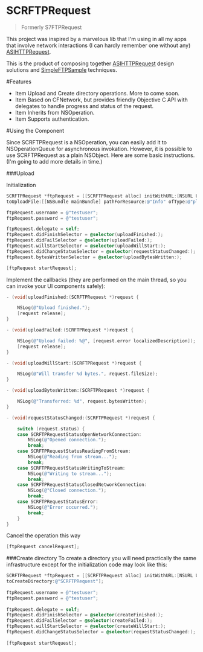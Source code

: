 SCRFTPRequest
=============

>Formerly S7FTPRequest

This project was inspired by a marvelous lib that I'm using in all my apps that involve network interactions (I can hardly remember one without any) [ASIHTTPRequest](https://github.com/pokeb/asi-http-request).

This is the product of composing together [ASIHTTPRequest](https://github.com/pokeb/asi-http-request) design solutions and [SimpleFTPSample](http://developer.apple.com/library/ios/#samplecode/SimpleFTPSample/Introduction/Intro.html) techniques.

#Features
* Item Upload and Create directory operations. More to come soon. 
* Item Based on CFNetwork, but provides friendly Objective C API with delegates to handle progress and status of the request. 
* Item Inherits from NSOperation. 
* Item Supports authentication. 

#Using the Component

Since SCRFTPRequest is a NSOperation, you can easily add it to NSOperationQueue for asynchronous invokation. However, it is possible to use SCRFTPRequest as a plain NSObject. Here are some basic instructions. (I'm going to add more details in time.)

###Upload

Initialization

```objective-c
SCRFTPRequest *ftpRequest = [[SCRFTPRequest alloc] initWithURL:[NSURL URLWithString:@"ftp://192.168.1.101/"] 
toUploadFile:[[NSBundle mainBundle] pathForResource:@"Info" ofType:@"plist"]];

ftpRequest.username = @"testuser"; 
ftpRequest.password = @"testuser"; 

ftpRequest.delegate = self; 
ftpRequest.didFinishSelector = @selector(uploadFinished:); 
ftpRequest.didFailSelector = @selector(uploadFailed:); 
ftpRequest.willStartSelector = @selector(uploadWillStart:); 
ftpRequest.didChangeStatusSelector = @selector(requestStatusChanged:); 
ftpRequest.bytesWrittenSelector = @selector(uploadBytesWritten:); 

[ftpRequest startRequest];
```

Implement the callbacks (they are performed on the main thread, so you can invoke your UI components safely):

```objective-c
- (void)uploadFinished:(SCRFTPRequest *)request { 

	NSLog(@"Upload finished."); 
	[request release]; 
}

- (void)uploadFailed:(SCRFTPRequest *)request {

	NSLog(@"Upload failed: %@", [request.error localizedDescription]); 
	[request release]; 
}

- (void)uploadWillStart:(SCRFTPRequest *)request { 

	NSLog(@"Will transfer %d bytes.", request.fileSize); 
}

- (void)uploadBytesWritten:(SCRFTPRequest *)request { 

	NSLog(@"Transferred: %d", request.bytesWritten); 
}

- (void)requestStatusChanged:(SCRFTPRequest *)request {

	switch (request.status) { 
	case SCRFTPRequestStatusOpenNetworkConnection: 
		NSLog(@"Opened connection."); 
		break; 
	case SCRFTPRequestStatusReadingFromStream: 
		NSLog(@"Reading from stream..."); 
		break; 
	case SCRFTPRequestStatusWritingToStream: 
		NSLog(@"Writing to stream..."); 
		break; 
	case SCRFTPRequestStatusClosedNetworkConnection: 
		NSLog(@"Closed connection."); 
		break; 
	case SCRFTPRequestStatusError: 
		NSLog(@"Error occurred."); 
		break; 
	} 
}
```
Cancel the operation this way

```objective-c
[ftpRequest cancelRequest];
```

###Create directory
To create a directory you will need practically the same infrastructure except for the initialization code may look like this:

```objective-c
SCRFTPRequest *ftpRequest = [[SCRFTPRequest alloc] initWithURL:[NSURL URLWithString:@"ftp://192.168.1.101/"] 
toCreateDirectory:@"SCRFTPRequest"];
  
ftpRequest.username = @"testuser";
ftpRequest.password = @"testuser";
	
ftpRequest.delegate = self;
ftpRequest.didFinishSelector = @selector(createFinished:);
ftpRequest.didFailSelector = @selector(createFailed:);
ftpRequest.willStartSelector = @selector(createWillStart:);
ftpRequest.didChangeStatusSelector = @selector(requestStatusChanged:);
	
[ftpRequest startRequest];
```